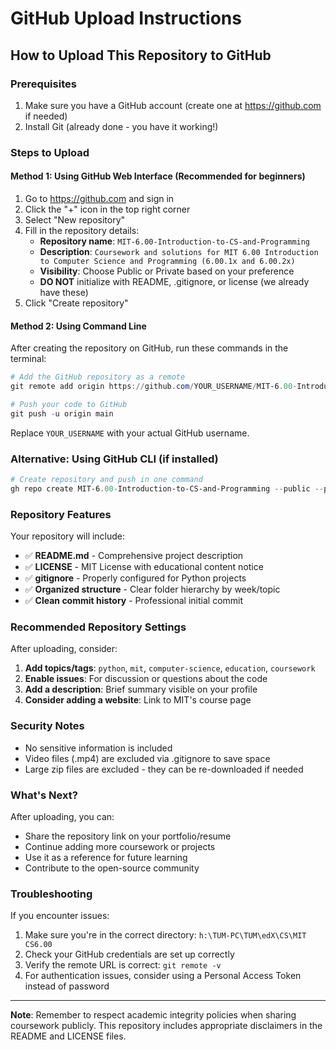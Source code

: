 # GitHub Upload Instructions

## How to Upload This Repository to GitHub

### Prerequisites
1. Make sure you have a GitHub account (create one at https://github.com if needed)
2. Install Git (already done - you have it working!)

### Steps to Upload

#### Method 1: Using GitHub Web Interface (Recommended for beginners)
1. Go to https://github.com and sign in
2. Click the "+" icon in the top right corner
3. Select "New repository"
4. Fill in the repository details:
   - **Repository name**: `MIT-6.00-Introduction-to-CS-and-Programming`
   - **Description**: `Coursework and solutions for MIT 6.00 Introduction to Computer Science and Programming (6.00.1x and 6.00.2x)`
   - **Visibility**: Choose Public or Private based on your preference
   - **DO NOT** initialize with README, .gitignore, or license (we already have these)
5. Click "Create repository"

#### Method 2: Using Command Line
After creating the repository on GitHub, run these commands in the terminal:

```powershell
# Add the GitHub repository as a remote
git remote add origin https://github.com/YOUR_USERNAME/MIT-6.00-Introduction-to-CS-and-Programming.git

# Push your code to GitHub
git push -u origin main
```

Replace `YOUR_USERNAME` with your actual GitHub username.

### Alternative: Using GitHub CLI (if installed)
```powershell
# Create repository and push in one command
gh repo create MIT-6.00-Introduction-to-CS-and-Programming --public --push
```

### Repository Features

Your repository will include:
- ✅ **README.md** - Comprehensive project description
- ✅ **LICENSE** - MIT License with educational content notice
- ✅ **gitignore** - Properly configured for Python projects
- ✅ **Organized structure** - Clear folder hierarchy by week/topic
- ✅ **Clean commit history** - Professional initial commit

### Recommended Repository Settings

After uploading, consider:
1. **Add topics/tags**: `python`, `mit`, `computer-science`, `education`, `coursework`
2. **Enable issues**: For discussion or questions about the code
3. **Add a description**: Brief summary visible on your profile
4. **Consider adding a website**: Link to MIT's course page

### Security Notes
- No sensitive information is included
- Video files (.mp4) are excluded via .gitignore to save space
- Large zip files are excluded - they can be re-downloaded if needed

### What's Next?
After uploading, you can:
- Share the repository link on your portfolio/resume
- Continue adding more coursework or projects
- Use it as a reference for future learning
- Contribute to the open-source community

### Troubleshooting
If you encounter issues:
1. Make sure you're in the correct directory: `h:\TUM-PC\TUM\edX\CS\MIT CS6.00`
2. Check your GitHub credentials are set up correctly
3. Verify the remote URL is correct: `git remote -v`
4. For authentication issues, consider using a Personal Access Token instead of password

---

**Note**: Remember to respect academic integrity policies when sharing coursework publicly. This repository includes appropriate disclaimers in the README and LICENSE files.